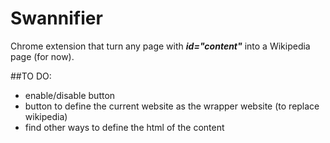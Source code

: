 # Swannifier
Chrome extension that turn any page with ***id=\"content\"*** into a Wikipedia page (for now).

##TO DO:
- enable/disable button
- button to define the current website as the wrapper website (to replace wikipedia)
- find other ways to define the html of the content

